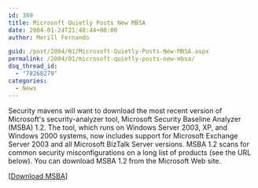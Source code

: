 ```yaml
---
id: 389
title: Microsoft Quietly Posts New MBSA
date: 2004-01-24T21:48:44+00:00
author: Merill Fernando

guid: /post/2004/01/Microsoft-Quietly-Posts-New-MBSA.aspx
permalink: /2004/01/microsoft-quietly-posts-new-mbsa/
dsq_thread_id:
  - "78268279"
categories:
  - News
---
```

<body xmlns="http://www.w3.org/1999/xhtml">
    <div class="Section1">
        <p>
            Security mavens will want to download the most recent version of Microsoft's security-analyzer
            tool, Microsoft Security Baseline Analyzer (MSBA) 1.2. The tool, which runs on Windows
            Server 2003, XP, and Windows 2000 systems, now includes support for Microsoft Exchange
            Server 2003 and all Microsoft BizTalk Server versions. MSBA 1.2 scans for common security
            misconfigurations on a long list of products (see the URL below). You can download
            MSBA 1.2 from the Microsoft Web site.&#160;
        </p>
        <p>
            [<a href="http://www.microsoft.com/downloads/details.aspx?familyid=8b7a580d-0c91-45b7-91ba-fc47f7c3d6ad&amp;displaylang=en">Download
            MSBA</a>]
        </p>
    </div>
</body>